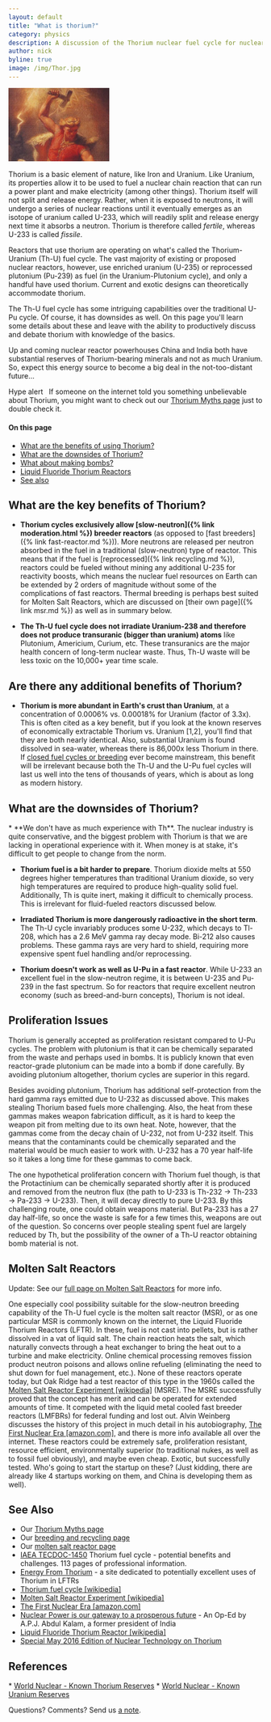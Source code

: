 ```yaml
---
layout: default
title: "What is thorium?"
category: physics
description: A discussion of the Thorium nuclear fuel cycle for nuclear reactors. How is it different from Uranium? What's so good about it? What are its downsides?
author: nick
byline: true
image: /img/Thor.jpg
---
```


<div class="row">
<div class="col-md-8" markdown="1">

<div class="float-end"> <img width="200" class="thumbnail" alt="Thor by Marten Eskil Winge" title="Thor by Marten Eskil Winge. Thor is a mythical Norse god associated with thunder, lightning, storms, oak trees, strength, the protection of mankind, healing, and fertility. Thorium was so named in the 1820s, well before its nuclear properties were discovered in 1942. Coincidence? " src="/img/Thor.jpg"/>
</div>


Thorium is a basic element of nature, like Iron and Uranium. Like Uranium, its properties allow it
to be used to fuel a nuclear chain reaction that can run a power plant and make electricity (among
other things). Thorium itself will not split and release energy. Rather, when it is exposed to
neutrons, it will undergo a series of nuclear reactions until it eventually emerges as an isotope of
uranium called U-233,  which will readily split and release energy next time it absorbs a neutron.
Thorium is therefore called *fertile*, whereas U-233 is called *fissile*.

Reactors that use thorium are operating on what's called the Thorium-Uranium (Th-U) fuel
cycle. The vast majority of existing or proposed nuclear reactors, however, use enriched uranium
(U-235) or reprocessed plutonium (Pu-239) as fuel (in the Uranium-Plutonium cycle), and only a
handful have used thorium. Current and exotic designs can theoretically accommodate thorium.

The Th-U fuel cycle has some intriguing capabilities over the traditional U-Pu cycle. Of course, it
has downsides as well. On this page you'll learn some details about these and leave with the
ability to productively discuss and debate thorium with knowledge of the basics. 

Up and coming nuclear reactor powerhouses China and India both have substantial reserves of
Thorium-bearing minerals and not as much Uranium. So, expect this energy source to become a big deal
in the not-too-distant future...

<span class="badge bg-danger">Hype alert</span> &nbsp; If someone on the internet told you something unbelievable about Thorium, you might want to check out our <a href="{% link thorium-myths.md %}">Thorium Myths page</a> just to double check it.


#### On this page

* <a href="#benefits">What are the benefits of using Thorium?</a>
* <a href="#downsides">What are the downsides of Thorium?</a>
* <a href="#prolif">What about making bombs?</a>
* <a href="#lftr">Liquid Fluoride Thorium Reactors</a>
* <a href="#refs">See also</a>

<h2 id="benefits">What are the key benefits of Thorium?</h2>

* **Thorium cycles exclusively allow [slow-neutron]({% link moderation.html %}) breeder reactors** (as
  opposed to [fast breeders]({% link fast-reactor.md %})). More neutrons are released per neutron
  absorbed in the fuel in a traditional (slow-neutron) type of reactor. This means that if the fuel is
  [reprocessed]({% link recycling.md %}), reactors could be fueled without mining any additional
  U-235 for reactivity boosts, which means the nuclear fuel resources on Earth can be extended by 2
  orders of magnitude without some of the complications of fast reactors. Thermal breeding is perhaps
  best suited for Molten Salt Reactors, which are discussed on [their own page]({% link msr.md %}) as
  well as in summary below.

* **The Th-U fuel cycle does not irradiate Uranium-238 and therefore does not produce transuranic
  (bigger than uranium) atoms** like Plutonium, Americium, Curium, etc. These transuranics are the
  major health concern of long-term nuclear waste. Thus, Th-U waste will be less toxic on the 10,000+
  year time scale. 

## Are there any additional benefits of Thorium?

* **Thorium is more abundant in Earth's crust than Uranium**, at a concentration of 0.0006%
  vs. 0.00018% for Uranium (factor of 3.3x). This is often cited as a key benefit, but if you look
  at the known reserves of economically extractable Thorium vs. Uranium [1,2], you'll find that
  they are both nearly identical. Also, substantial Uranium is found dissolved in sea-water, whereas
  there is 86,000x less Thorium in there. If <a href="{% link recycling.md %}">closed fuel cycles or
  breeding</a> ever become mainstream, this benefit will be irrelevant because both the Th-U and the
  U-Pu fuel cycles will last us well into the tens of thousands of years, which is about as long as
  modern history.  



<h2 id="downsides">What are the downsides of Thorium?</h2>
* **We don't have as much experience with Th**. The nuclear industry is quite conservative,
  and the biggest problem with Thorium is that we are lacking in operational experience with it.
  When money is at stake, it's difficult to get people to change from the norm. 

* **Thorium fuel is a bit harder to prepare**. Thorium dioxide melts at 550 degrees higher
  temperatures than traditional Uranium dioxide, so very high temperatures are required to produce
  high-quality solid fuel. Additionally, Th is quite inert, making it difficult to chemically process.
  This is irrelevant for fluid-fueled reactors discussed below.

* **Irradiated Thorium is more dangerously radioactive in the short term**. The Th-U cycle
  invariably produces some U-232, which decays to Tl-208, which has a 2.6 MeV gamma ray decay mode.
  Bi-212 also causes problems. These gamma rays are very hard to shield, requiring more expensive
  spent fuel handling and/or reprocessing.

* **Thorium doesn't work as well as U-Pu in a fast reactor**. While U-233 an excellent fuel in
  the slow-neutron regime, it is between U-235 and Pu-239 in the fast spectrum. So for reactors that
  require excellent neutron economy (such as breed-and-burn concepts), Thorium is not ideal.


<h2 id="prolif">Proliferation Issues</h2>
Thorium is generally accepted as proliferation resistant compared to U-Pu cycles. The problem with
plutonium is that it can be chemically separated from the waste and perhaps used in bombs. It is
publicly known that even reactor-grade plutonium can be made into a bomb if done carefully. By
avoiding plutonium altogether, thorium cycles are superior in this regard. 

Besides avoiding plutonium, Thorium has additional self-protection from the hard gamma rays emitted
due to U-232 as discussed above. This makes stealing Thorium based fuels more challenging. Also, the
heat from these gammas makes weapon fabrication difficult, as it is hard to keep the weapon pit from
melting due to its own heat. Note, however, that the gammas come from the decay chain of U-232, not
from U-232 itself. This means that the contaminants could be chemically separated and the material
would be much easier to work with. U-232 has a 70 year half-life so it takes a long time for these
gammas to come back. 

The one hypothetical proliferation concern with Thorium fuel though, is that the Protactinium can be
chemically separated shortly after it is produced and removed from the neutron flux (the path to
U-233 is Th-232 -> Th-233 -> Pa-233 -> U-233). Then, it will decay directly to pure U-233. By this
challenging route, one could obtain weapons material. But Pa-233 has a 27 day half-life, so once the
waste is safe for a few times this, weapons are out of the question. So concerns over people
stealing spent fuel are largely reduced by Th, but the possibility of the owner of a Th-U reactor
obtaining bomb material is not. 

<h2 id ="lftr">Molten Salt Reactors</h2>

<span class="badge bg-success">Update:</span> See our <a href="{% link msr.md %}">full page on Molten Salt Reactors</a> for more info.

One especially cool possibility suitable for the slow-neutron breeding capability of the Th-U fuel cycle
is the molten salt reactor (MSR), or as one particular MSR is commonly known on the internet, the
Liquid Fluoride Thorium Reactors (LFTR). In these, fuel is not cast into pellets, but is rather
dissolved in a vat of liquid salt. The chain reaction heats the salt, which naturally convects
through a heat exchanger to bring the heat out to a turbine and make electricity. Online chemical
processing removes fission product neutron poisons and allows online refueling (eliminating the need
to shut down for fuel management, etc.). None of these reactors operate today, but Oak Ridge had a
test reactor of this type in the 1960s called the <a
href="http://en.wikipedia.org/wiki/Molten-Salt_Reactor_Experiment">Molten Salt Reactor Experiment
[wikipedia]</a> (MSRE). The MSRE successfully proved that the concept has merit and can be operated
for extended amounts of time. It competed with the liquid metal cooled fast breeder reactors
(LMFBRs) for federal funding and lost out. Alvin Weinberg discusses the history of this project in
much detail in his autobiography, <a
href="https://www.amazon.com/First-Nuclear-Era-Times-Technological/dp/1563963582">The First Nuclear
Era [amazon.com]</a>, and there is more info available all over the internet. These reactors could
be extremely safe, proliferation resistant, resource efficient, environmentally superior (to
traditional nukes, as well as to fossil fuel obviously), and maybe even cheap. Exotic, but
successfully tested. Who's going to start the startup on these? (Just kidding, there are
already like 4 startups working on them, and China is developing them as well).


<h2 id="refs">See Also</h2>

* Our <a href="{% link thorium-myths.md %}">Thorium Myths page</a>
* Our <a href="{% link recycling.md %}">breeding and recycling page</a>
* Our <a href="{% link msr.md %}">molten salt reactor page</a>
* <a href="http://www-pub.iaea.org/mtcd/publications/pdf/te_1450_web.pdf">IAEA TECDOC-1450</a> Thorium fuel cycle - potential benefits and challenges. 113 pages of professional information.
* <a href="http://energyfromthorium.com/">Energy From Thorium</a> - a site dedicated to potentially excellent uses of Thorium in LFTRs
* <a href="https://en.wikipedia.org/wiki/Thorium_fuel_cycle">Thorium fuel cycle [wikipedia]</a>
* <a href="http://en.wikipedia.org/wiki/Molten-Salt_Reactor_Experiment">Molten Salt Reactor Experiment [wikipedia]</a>
* <a href="http://www.amazon.com/First-Nuclear-Era-Times-Technological/dp/1563963582">The First Nuclear Era [amazon.com]</a>
* <a href="http://www.thehindu.com/opinion/op-ed/nuclear-power-is-our-gateway-to-a-prosperous-future/article2601471.ece">Nuclear Power is our gateway to a prosperous future</a> - An Op-Ed by A.P.J. Abdul Kalam, a former president of India
* <a href="https://en.wikipedia.org/wiki/Liquid_fluoride_thorium_reactor">Liquid Fluoride Thorium Reactor [wikipedia]</a>
* <a href="https://ans.tandfonline.com/toc/unct20/194/2">Special May 2016 Edition of Nuclear Technology on Thorium</a>


<h2 id="refs2">References</h2>
* <a href="http://www.world-nuclear.org/information-library/current-and-future-generation/thorium.aspx">World Nuclear - Known Thorium Reserves</a>
* <a href="http://www.world-nuclear.org/information-library/nuclear-fuel-cycle/uranium-resources/supply-of-uranium.aspx">World Nuclear - Known Uranium Reserves</a>

 Questions? Comments? Send us <a href="/contact.html">a note</a>.

</div>
</div>
